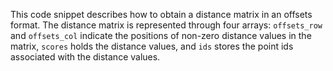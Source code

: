 This code snippet describes how to obtain a distance matrix in an offsets format. The distance matrix is represented through four arrays: `offsets_row` and `offsets_col` indicate the positions of non-zero distance values in the matrix, `scores` holds the distance values, and `ids` stores the point ids associated with the distance values.